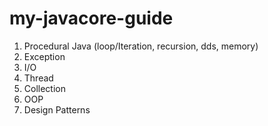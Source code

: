 # my-javacore-guide
 
1. Procedural Java (loop/Iteration, recursion, dds, memory)
2. Exception
3. I/O
4. Thread
5. Collection
6. OOP
7. Design Patterns
